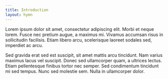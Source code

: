 ```yaml
---
title: Introduction
layout: hymn
---
```


Lorem ipsum dolor sit amet, consectetur adipiscing elit. Morbi et neque lorem. Fusce nec pretium augue, a maximus mi. Vivamus accumsan risus in sollicitudin facilisis. Etiam libero arcu, scelerisque laoreet sodales sed, imperdiet ac arcu. 

Sed gravida erat sed est suscipit, sit amet mattis arcu tincidunt. Nam varius maximus lacus vel suscipit. Donec sed ullamcorper quam, a ultrices lectus. Etiam pellentesque finibus tortor nec semper. Sed condimentum tincidunt mi sed tempus. Nunc sed molestie sem. Nulla in ullamcorper dolor.
